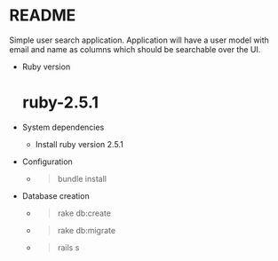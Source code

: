 # README

 Simple user search application. Application will have a user model with email and name as columns which should be searchable over the UI.

* Ruby version
    # ruby-2.5.1

* System dependencies
  * Install ruby version 2.5.1

* Configuration
  * >bundle install

* Database creation
  * > rake db:create
  * > rake db:migrate
  * > rails s

